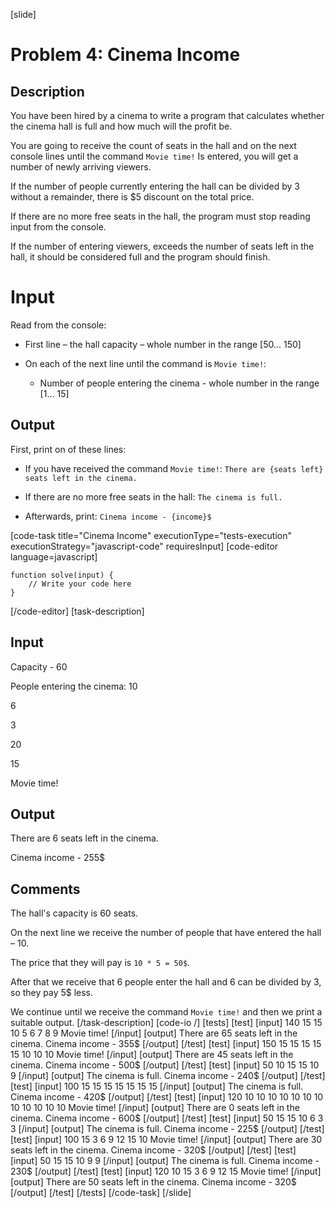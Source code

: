 [slide]
# Problem 4: Cinema Income

## Description

You have been hired by a cinema to write a program that calculates whether the cinema hall is full and how much will the profit be.

You are going to receive the count of seats in the hall and on the next console lines until the command `Movie time!` Is entered, you will get a number of newly arriving viewers.

If the number of people currently entering the hall can be divided by 3 without a remainder, there is $5 discount on the total price.

If there are no more free seats in the hall, the program must stop reading input from the console.

If the number of entering viewers, exceeds the number of seats left in the hall, it should be considered full and the program should finish.


# Input
Read from the console:

- First line – the hall capacity – whole number in the range  \[50... 150\]

- On each of the next line until the command is  `Movie time!`:
	- Number of people entering the cinema - whole number in the range  \[1… 15\]

## Output
First, print on of these lines:

- If you have received the command `Movie time!`: `There are {seats left} seats left in the cinema.`

- If there are no more free seats in the hall: `The cinema is full.`

- Afterwards, print: `Cinema income - {income}$`

[code-task title="Cinema Income" executionType="tests-execution" executionStrategy="javascript-code" requiresInput]
[code-editor language=javascript]
```
function solve(input) {
	// Write your code here
}
```
[/code-editor]
[task-description]
## Input
Capacity - 60

People entering the cinema:
10

6

3

20

15

Movie time!

## Output
There are 6 seats left in the cinema.

Cinema income - 255$

## Comments
The hall's capacity is 60 seats. 

On the next line we receive the number of people that have entered the hall – 10. 

The price that they will pay is `10 * 5 = 50$`. 

After that we receive that 6 people enter the hall and 6 can be divided by 3, so they pay 5$ less. 

We continue until we receive the command `Movie time!` and then we print a suitable output.
[/task-description]
[code-io /]
[tests]
[test]
[input]
140
15
15
10
5
6
7
8
9
Movie time!
[/input]
[output]
There are 65 seats left in the cinema.
Cinema income - 355$
[/output]
[/test]
[test]
[input]
150
15
15
15
15
15
10
10
10
Movie time!
[/input]
[output]
There are 45 seats left in the cinema.
Cinema income - 500$
[/output]
[/test]
[test]
[input]
50
10
15
15
10
9
[/input]
[output]
The cinema is full.
Cinema income - 240$
[/output]
[/test]
[test]
[input]
100
15
15
15
15
15
15
15
[/input]
[output]
The cinema is full.
Cinema income - 420$
[/output]
[/test]
[test]
[input]
120
10
10
10
10
10
10
10
10
10
10
10
10
Movie time!
[/input]
[output]
There are 0 seats left in the cinema.
Cinema income - 600$
[/output]
[/test]
[test]
[input]
50
15
15
10
6
3
3
[/input]
[output]
The cinema is full.
Cinema income - 225$
[/output]
[/test]
[test]
[input]
100
15
3
6
9
12
15
10
Movie time!
[/input]
[output]
There are 30 seats left in the cinema.
Cinema income - 320$
[/output]
[/test]
[test]
[input]
50
15
15
10
9
9
[/input]
[output]
The cinema is full.
Cinema income - 230$
[/output]
[/test]
[test]
[input]
120
10
15
3
6
9
12
15
Movie time!
[/input]
[output]
There are 50 seats left in the cinema.
Cinema income - 320$
[/output]
[/test]
[/tests]
[/code-task]
[/slide]